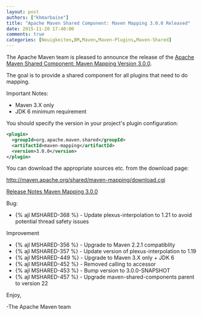 ```yaml
---
layout: post
authors: ["khmarbaise"]
title: "Apache Maven Shared Component: Maven Mapping 3.0.0 Released"
date: 2015-11-20 17:40:00
comments: true
categories: [Neuigkeiten,BM,Maven,Maven-Plugins,Maven-Shared]
---
```

The Apache Maven team is pleased to announce the release of the 
[Apache Maven Shared Component: Maven Mapping Version 3.0.0](http://maven.apache.org/shared/maven-mapping/).

The goal is to provide a shared component for all plugins that need to do
mapping.
 
Important Notes:

 * Maven 3.X only
 * JDK 6 minimum requirement

You should specify the version in your project's plugin configuration:

``` xml 
<plugin>
  <groupId>org.apache.maven.shared</groupId>
  <artifactId>maven-mapping</artifactId>
  <version>3.0.0</version>
</plugin>
```

You can download the appropriate sources etc. from the download page:
 
http://maven.apache.org/shared/maven-mapping/download.cgi

<!-- more -->
 
[Release Notes Maven Mapping 3.0.0](https://issues.apache.org/jira/secure/ReleaseNote.jspa?projectId=12317922&amp;version=12333967)


Bug:

 * {% ajl MSHARED-368 %} -  Update plexus-interpolation to 1.21 to avoid potential thread safety issues

Improvement

 * {% ajl MSHARED-356 %} -  Upgrade to Maven 2.2.1 compatiblity
 * {% ajl MSHARED-357 %} -  Update version of plexus-interpolation to 1.19
 * {% ajl MSHARED-449 %} -  Upgrade to Maven 3.X only + JDK 6
 * {% ajl MSHARED-452 %} -  Removed calling to accessor
 * {% ajl MSHARED-453 %} -  Bump version to 3.0.0-SNAPSHOT
 * {% ajl MSHARED-457 %} -  Upgrade maven-shared-components parent to version 22
 
Enjoy,
 
-The Apache Maven team
